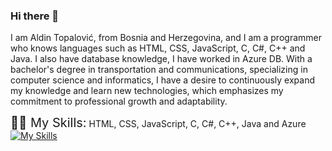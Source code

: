 ### Hi there 👋

I am Aldin Topalović, from Bosnia and Herzegovina, and I am a programmer who knows languages such as HTML, CSS, JavaScript, C, C#, C++  and Java. I also have database knowledge, I have worked in Azure DB. With a bachelor's degree in transportation and communications, specializing in computer science and informatics, I have a desire to continuously expand my knowledge and learn new technologies, which emphasizes my commitment to professional growth and adaptability.

<span style="font-size:20px;"> :man_technologist: My Skills:</span> HTML, CSS, JavaScript, C, C#, C++, Java and Azure
[![My Skills](https://skillicons.dev/icons?i=html,css,js,c,cs,cpp,java,azure)](https://skillicons.dev)



